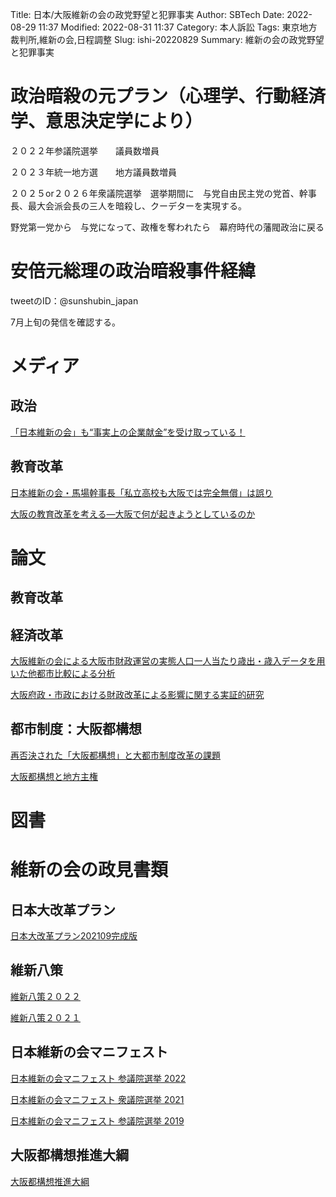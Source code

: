 Title: 日本/大阪維新の会の政党野望と犯罪事実
Author: SBTech
Date: 2022-08-29 11:37
Modified: 2022-08-31 11:37
Category: 本人訴訟
Tags: 東京地方裁判所,維新の会,日程調整
Slug: ishi-20220829
Summary: 維新の会の政党野望と犯罪事実


# 政治暗殺の元プラン（心理学、行動経済学、意思決定学により）

２０２２年参議院選挙　　議員数増員  
  
２０２３年統一地方選　　地方議員数増員  
  
２０２５or２０２６年衆議院選挙　選挙期間に　与党自由民主党の党首、幹事長、最大会派会長の三人を暗殺し、クーデターを実現する。
  
野党第一党から　与党になって、政権を奪われたら　幕府時代の藩閥政治に戻る
  

# 安倍元総理の政治暗殺事件経緯
  
tweetのID：@sunshubin_japan 
  
7月上旬の発信を確認する。



  
# メディア
  
## 政治
  
[「日本維新の会」も“事実上の企業献金”を受け取っている！]({attach}reference/日本維新の会/「日本維新の会」も“事実上の企業献金”を受け取っている！.pdf)
  
## 教育改革
  
[日本維新の会・馬場幹事長「私立高校も大阪では完全無償」は誤り]({attach}reference/日本維新の会/【ファクトチェック】日本維新の会・馬場幹事長「私立高校も大阪では完全無償」は誤り。NHKの討論番組で発言.pdf)
  
[大阪の教育改革を考える―大阪で何が起きようとしているのか]({attach}reference/日本維新の会/大阪の教育改革を考える―大阪で何が起きようとしているのか_20120710.pdf)
  
# 論文
  
## 教育改革
  

  

  



  
## 経済改革
[大阪維新の会による大阪市財政運営の実態人口一人当たり歳出・歳入データを用いた他都市比較による分析]({attach}reference/論文/大阪維新の会による大阪市財政運営の実態人口一人当たり歳出・歳入データを用いた他都市比較による分析.pdf)
  
[大阪府政・市政における財政改革による影響に関する実証的研究]({attach}reference/論文/大阪府政・市政における財政改革による影響に関する実証的研究_2017.pdf)
  
## 都市制度：大阪都構想
[再否決された「大阪都構想」と大都市制度改革の課題]({attach}reference/論文/再否決された「大阪都構想」と大都市制度改革の課題.pdf)
  
[大阪都構想と地方主権]({attach}reference/論文/大阪都構想と地方主権.pdf)
  
# 図書
  

  


  
# 維新の会の政見書類
## 日本大改革プラン
  
[日本大改革プラン202109完成版]({attach}evidence/維新書類/日本大改革プラン202109完成版.pdf)  
  
## 維新八策
  
[維新八策２０２２]({attach}evidence/維新書類/維新八策２０２２.pdf)  
  

[維新八策２０２１]({attach}evidence/維新書類/維新八策２０２１.pdf)
  

## 日本維新の会マニフェスト

  
[日本維新の会マニフェスト 参議院選挙 2022]({attach}evidence/維新書類/日本維新の会マニフェスト_参議院選挙_manifest2022.pdf)

  
[日本維新の会マニフェスト 衆議院選挙 2021]({attach}evidence/維新書類/日本維新の会マニフェスト_衆議院選挙_manifesto2021.pdf)

  
[日本維新の会マニフェスト 参議院選挙 2019]({attach}evidence/維新書類/日本維新の会マニフェスト_参議院選挙_manifest2019_detail.pdf)

  
## 大阪都構想推進大綱

  
[大阪都構想推進大綱]({attach}evidence/維新書類/大阪都構想推進大綱.pdf)
  



  


  



  